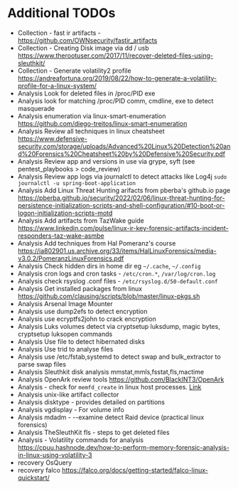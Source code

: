 # Additional TODOs

- Collection - fast ir artifacts - https://github.com/OWNsecurity/fastir_artifacts
- Collection - Creating Disk image via dd / usb https://www.therootuser.com/2017/11/recover-deleted-files-using-sleuthkit/
- Collection - Generate volatility2 profile https://andreafortuna.org/2019/08/22/how-to-generate-a-volatility-profile-for-a-linux-system/
- Analysis Look for deleted files in /proc/PID exe
- Analysis look for matching /proc/PID comm, cmdline, exe to detect masquerade 
- Analysis enumeration via linux-smart-enumeration https://github.com/diego-treitos/linux-smart-enumeration
- Analysis Review all techniques in linux cheatsheet https://www.defensive-security.com/storage/uploads/Advanced%20Linux%20Detection%20and%20Forensics%20Cheatsheet%20by%20Defensive%20Security.pdf
- Analysis Review app and versions in use via grype, syft (see pentest_playbooks > code_review)
- Analysis Review app logs via journalctl to detect attacks like Log4j `sudo journalctl -u spring-boot-application`
- Analysis Add Linux Threat Hunting arifacts from pberba's github.io page https://pberba.github.io/security/2022/02/06/linux-threat-hunting-for-persistence-initialization-scripts-and-shell-configuration/#10-boot-or-logon-initialization-scripts-motd
- Analysis Add artifacts from TazWake guide  https://www.linkedin.com/pulse/linux-ir-key-forensic-artifacts-incident-responders-taz-wake-asmbe
- Analysis Add techniques from Hal Pomeranz's course https://ia802901.us.archive.org/33/items/HalLinuxForensics/media-v3.0.2/PomeranzLinuxForensics.pdf
- Analysis Check hidden dirs in home dir eg `~/.cache`, `~/.config`
- Analysis cron logs and cron tasks - `/etc/cron.*`, `/var/log/cron.log`
- Analysis check rsyslog .conf files - `/etc/rsyslog.d/50-default.conf`
- Analysis Get installed packages from linux https://github.com/clausing/scripts/blob/master/linux-pkgs.sh
- Analysis Arsenal Image Mounter
- Analysis use dump2efs to detect encryption
- Analysis use ecryptfs2john to crack encryption
- Analysis Luks volumes detect via cryptsetup luksdump, magic bytes, cryptsetup luksopen commands
- Analysis Use file to detect hibernated disks
- Analysis Use trid to analyse files
- Analysis use /etc/fstab,systemd to detect swap and bulk_extractor to parse swap files
- Analysis Sleuthkit disk analysis mmstat,mmls,fsstat,fls,mactime
- Analysis OpenArk review tools https://github.com/BlackINT3/OpenArk
- Analysis - check for `memfd_create` in linux host processes. [Link](https://x.com/CraigHRowland/status/1629780744305295360?s=20)
- Analysis unix-like artifact collector
- Analysis disktype - provides detailed on partitions
- Analysis vgdisplay - For volume info
- Analysis mdadm - --examine detect Raid device (practical linux forensics)
- Analysis TheSleuthKit fls - steps to get deleted files
- Analysis - Volatility commands for analysis https://cpuu.hashnode.dev/how-to-perform-memory-forensic-analysis-in-linux-using-volatility-3
- recovery OsQuery 
- recovery falco https://falco.org/docs/getting-started/falco-linux-quickstart/
